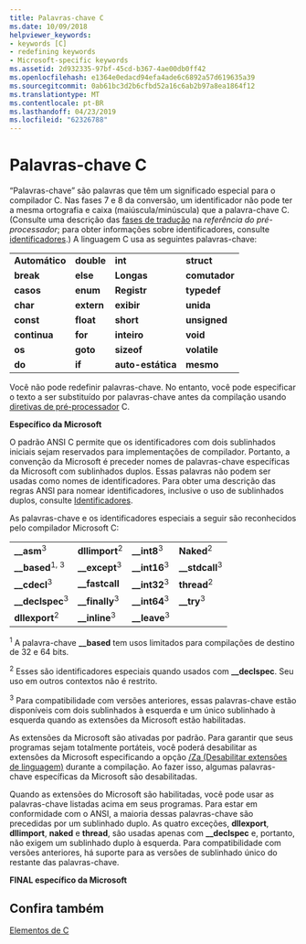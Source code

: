 ```yaml
---
title: Palavras-chave C
ms.date: 10/09/2018
helpviewer_keywords:
- keywords [C]
- redefining keywords
- Microsoft-specific keywords
ms.assetid: 2d932335-97bf-45cd-b367-4ae00db0ff42
ms.openlocfilehash: e1364e0edacd94efa4ade6c6892a57d619635a39
ms.sourcegitcommit: 0ab61bc3d2b6cfbd52a16c6ab2b97a8ea1864f12
ms.translationtype: MT
ms.contentlocale: pt-BR
ms.lasthandoff: 04/23/2019
ms.locfileid: "62326788"
---
```

# <a name="c-keywords"></a>Palavras-chave C

“Palavras-chave” são palavras que têm um significado especial para o compilador C. Nas fases 7 e 8 da conversão, um identificador não pode ter a mesma ortografia e caixa (maiúscula/minúscula) que a palavra-chave C. (Consulte uma descrição das [fases de tradução](../preprocessor/phases-of-translation.md) na *referência do pré-processador*; para obter informações sobre identificadores, consulte [identificadores](../c-language/c-identifiers.md).) A linguagem C usa as seguintes palavras-chave:

|||||
|-|-|-|-|
|**Automático**|**double**|**int**|**struct**|
|**break**|**else**|**Longas**|**comutador**|
|**casos**|**enum**|**Registr**|**typedef**|
|**char**|**extern**|**exibir**|**unida**|
|**const**|**float**|**short**|**unsigned**|
|**continua**|**for**|**inteiro**|**void**|
|**os**|**goto**|**sizeof**|**volatile**|
|**do**|**if**|**auto-estática**|**mesmo**|

Você não pode redefinir palavras-chave. No entanto, você pode especificar o texto a ser substituído por palavras-chave antes da compilação usando [diretivas de pré-processador](../preprocessor/preprocessor-directives.md) C.

**Específico da Microsoft**

O padrão ANSI C permite que os identificadores com dois sublinhados iniciais sejam reservados para implementações de compilador. Portanto, a convenção da Microsoft é preceder nomes de palavras-chave específicas da Microsoft com sublinhados duplos. Essas palavras não podem ser usadas como nomes de identificadores. Para obter uma descrição das regras ANSI para nomear identificadores, inclusive o uso de sublinhados duplos, consulte [Identificadores](../c-language/c-identifiers.md).

As palavras-chave e os identificadores especiais a seguir são reconhecidos pelo compilador Microsoft C:

|||||
|-|-|-|-|
|**__asm**<sup>3</sup>|**dllimport**<sup>2</sup>|**__int8**<sup>3</sup>|**Naked**<sup>2</sup>|
|**__based**<sup>1, 3</sup>|**__except**<sup>3</sup>|**__int16**<sup>3</sup>|**__stdcall**<sup>3</sup>|
|**__cdecl**<sup>3</sup>|**__fastcall**|**__int32**<sup>3</sup>|**thread**<sup>2</sup>|
|**__declspec**<sup>3</sup>|**__finally**<sup>3</sup>|**__int64**<sup>3</sup>|**__try**<sup>3</sup>|
|**dllexport**<sup>2</sup>|**__inline**<sup>3</sup>|**__leave**<sup>3</sup>||

<sup>1</sup> A palavra-chave **__based** tem usos limitados para compilações de destino de 32 e 64 bits.

<sup>2</sup> Esses são identificadores especiais quando usados com **__declspec**. Seu uso em outros contextos não é restrito.

<sup>3</sup> Para compatibilidade com versões anteriores, essas palavras-chave estão disponíveis com dois sublinhados à esquerda e um único sublinhado à esquerda quando as extensões da Microsoft estão habilitadas.

As extensões da Microsoft são ativadas por padrão. Para garantir que seus programas sejam totalmente portáteis, você poderá desabilitar as extensões da Microsoft especificando a opção [/Za \(Desabilitar extensões de linguagem)](../build/reference/za-ze-disable-language-extensions.md) durante a compilação. Ao fazer isso, algumas palavras-chave específicas da Microsoft são desabilitadas.

Quando as extensões do Microsoft são habilitadas, você pode usar as palavras-chave listadas acima em seus programas. Para estar em conformidade com o ANSI, a maioria dessas palavras-chave são precedidas por um sublinhado duplo. As quatro exceções, **dllexport**, **dllimport**, **naked** e **thread**, são usadas apenas com **__declspec** e, portanto, não exigem um sublinhado duplo à esquerda. Para compatibilidade com versões anteriores, há suporte para as versões de sublinhado único do restante das palavras-chave.

**FINAL específico da Microsoft**

## <a name="see-also"></a>Confira também

[Elementos de C](../c-language/elements-of-c.md)
